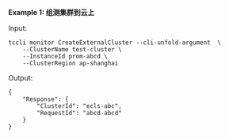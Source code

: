 **Example 1: 组测集群到云上**



Input: 

```
tccli monitor CreateExternalCluster --cli-unfold-argument  \
    --ClusterName test-cluster \
    --InstanceId prom-abcd \
    --ClusterRegion ap-shanghai
```

Output: 
```
{
    "Response": {
        "ClusterId": "ecls-abc",
        "RequestId": "abcd-abcd"
    }
}
```

